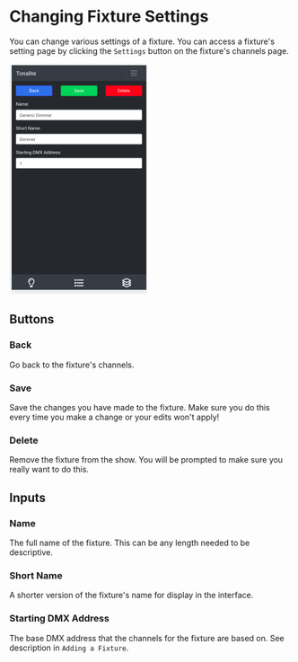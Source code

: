 # Changing Fixture Settings

You can change various settings of a fixture.
You can access a fixture's setting page by clicking the `Settings` button on the fixture's channels page.

![Fixture settings page](../images/fixture_settings.png)

## Buttons

### Back

Go back to the fixture's channels.

### Save

Save the changes you have made to the fixture. Make sure you do this every time you make a change or your edits won't apply!

### Delete

Remove the fixture from the show. You will be prompted to make sure you really want to do this.

## Inputs

### Name

The full name of the fixture. This can be any length needed to be descriptive.

### Short Name

A shorter version of the fixture's name for display in the interface.

### Starting DMX Address

The base DMX address that the channels for the fixture are based on. See description in `Adding a Fixture`.